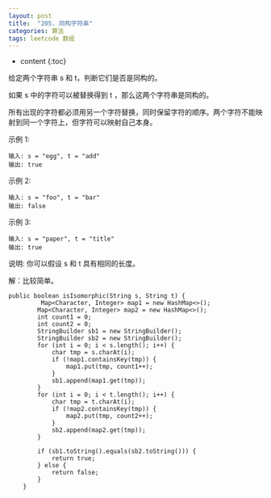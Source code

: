 ```yaml
---
layout: post
title:  "205. 同构字符串"
categories: 算法
tags: leetcode 数组
---
```


* content
{:toc}

<!--more-->

给定两个字符串 s 和 t，判断它们是否是同构的。

如果 s 中的字符可以被替换得到 t ，那么这两个字符串是同构的。

所有出现的字符都必须用另一个字符替换，同时保留字符的顺序。两个字符不能映射到同一个字符上，但字符可以映射自己本身。

示例 1:

```
输入: s = "egg", t = "add"
输出: true
```

示例 2:

```
输入: s = "foo", t = "bar"
输出: false
```

示例 3:

```
输入: s = "paper", t = "title"
输出: true
```

说明:
你可以假设 s 和 t 具有相同的长度。

解：比较简单。

```
public boolean isIsomorphic(String s, String t) {
         Map<Character, Integer> map1 = new HashMap<>();
        Map<Character, Integer> map2 = new HashMap<>();
        int count1 = 0;
        int count2 = 0;
        StringBuilder sb1 = new StringBuilder();
        StringBuilder sb2 = new StringBuilder();
        for (int i = 0; i < s.length(); i++) {
            char tmp = s.charAt(i);
            if (!map1.containsKey(tmp)) {
                map1.put(tmp, count1++);
            }
            sb1.append(map1.get(tmp));
        }
        for (int i = 0; i < t.length(); i++) {
            char tmp = t.charAt(i);
            if (!map2.containsKey(tmp)) {
                map2.put(tmp, count2++);
            }
            sb2.append(map2.get(tmp));
        }

        if (sb1.toString().equals(sb2.toString())) {
            return true;
        } else {
            return false;
        }
    }
```
